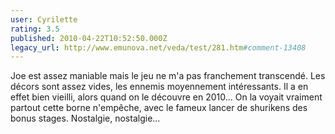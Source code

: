 ```yaml
---
user: Cyrilette
rating: 3.5
published: 2010-04-22T10:52:50.000Z
legacy_url: http://www.emunova.net/veda/test/281.htm#comment-13408
---
```

Joe est assez maniable mais le jeu ne m'a pas franchement transcendé. Les décors sont assez vides, les ennemis moyennement intéressants. 
Il a en effet bien vieilli, alors quand on le découvre en 2010...
On la voyait vraiment partout cette borne n'empêche, avec le fameux lancer de shurikens des bonus stages. Nostalgie, nostalgie...